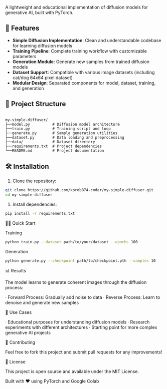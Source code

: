 A lightweight and educational implementation of diffusion models for generative AI, built with PyTorch.

## 🚀 Features

- **Simple Diffusion Implementation**: Clean and understandable codebase for learning diffusion models
- **Training Pipeline**: Complete training workflow with customizable parameters
- **Generation Module**: Generate new samples from trained diffusion models
- **Dataset Support**: Compatible with various image datasets (including cat/dog 64x64 pixel dataset)
- **Modular Design**: Separated components for model, dataset, training, and generation

## 📁 Project Structure

```

my-simple-diffuser/
├──model.py          # Diffusion model architecture
├──train.py          # Training script and loop
├──generate.py       # Sample generation utilities
├──dataset.py        # Data loading and preprocessing
├──data/             # Dataset directory
├──requirements.txt  # Project dependencies
└──README.md         # Project documentation

```

## 🛠️ Installation

1. Clone the repository:
```bash
git clone https://github.com/korob874-coder/my-simple-diffuser.git
cd my-simple-diffuser
```

1. Install dependencies:

```bash
pip install -r requirements.txt
```

🏃‍♂️ Quick Start

Training

```bash
python train.py --dataset path/to/your/dataset --epochs 100
```

Generation

```bash
python generate.py --checkpoint path/to/checkpoint.pth --samples 10
```

📊 Results

The model learns to generate coherent images through the diffusion process:

· Forward Process: Gradually add noise to data
· Reverse Process: Learn to denoise and generate new samples

🎯 Use Cases

· Educational purposes for understanding diffusion models
· Research experiments with different architectures
· Starting point for more complex generative AI projects

🤝 Contributing

Feel free to fork this project and submit pull requests for any improvements!

📝 License

This project is open source and available under the MIT License.



Built with ❤️ using PyTorch and Google Colab
